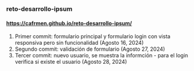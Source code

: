 ### reto-desarrollo-ipsum
#### https://cafrmen.github.io/reto-desarrollo-ipsum/
1. Primer commit: formulario principal y formulario login con vista responsiva pero sin funcionalidad  (Agosto 16, 2024)
2. Segundo commit: validación de formulario (Agosto 27, 2024)
3. Tercer commit: nuevo usuario, se muestra la informción - para el login verifica si existe el usuario (Agosto 28, 2024)

